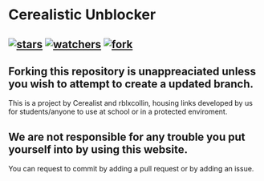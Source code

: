 # Cerealistic Unblocker
[![stars](https://img.shields.io/github/stars/cerealistic/cerealistic.github.io)](https://cerealistic.github.io/) [![watchers](https://img.shields.io/github/watchers/cerealistic/cerealistic.github.io)](https://cerealistic.github.io/) [![fork](https://img.shields.io/badge/fork%3F-no-red)](https://cerealistic.github.io/)
---
Forking this repository is unappreaciated unless you wish to attempt to create a updated branch.
---
This is a project by Cerealist and rblxcollin, housing links developed by us for students/anyone to use at school or in a protected enviroment.
## We are not responsible for any trouble you put yourself into by using this website.
 You can request to commit by adding a pull request or by adding an issue.
